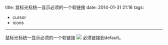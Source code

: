 title: 鼠标光标统一显示必须的一个软链接
date: 2014-01-31 21:16
tags:
- cursor
- icons 
---
鼠标光标统一显示必须的一个软链接
![](/img/cursor.png)
必须链接到default。

